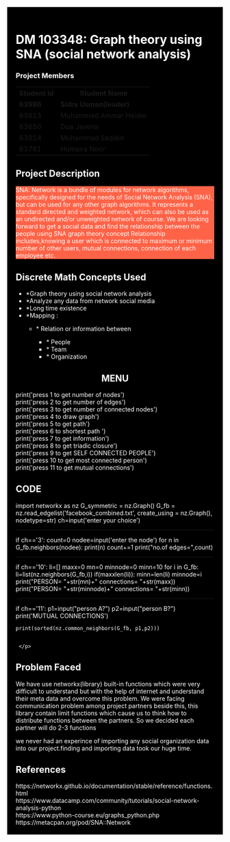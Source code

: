 <!DOCTYPE html>
<html>
<head>
</head>
<body>
     <div style="background-color:black;color:white;padding:20px;">
          <h1> DM 103348: Graph theory using SNA (social network analysis) </h1>
     <h3> Project Members </h3>
          <table style="width:100%">
  <tr>
    <th>Student Id</th>
    <th>Student Name</th> 
  </tr>
  <tr>
       <td><b>63986</b></td>
       <td><b>Sidra Usman(leader)</b></td>
  </tr>
  <tr>
    <td>63813</td>
    <td>Muhammad Ammar Haider</td>
  </tr>
  <tr>
    <td>63650</td>
    <td>Dua Javeria</td>
  </tr>
  <tr>
    <td>63814</td>
    <td>Muhammad Saqlain</td>
  </tr>
  <tr>
    <td>63761</td>
    <td>Humaira Noor</td>
  </tr>
            
</table>

<h2> Project Description </h2>
<p style="background-color:Tomato;"> SNA: Network is a bundle of modules for network algorithms, specifically designed for the needs of Social Network Analysis (SNA), but can be used for any other graph algorithms. It represents a standard directed and weighted network, which can also be used as an undirected and/or unweighted network of course.
We are looking forward to get a social data and find the relationship between the people using SNA graph theory concept 
Relationship includes,knowing a user which is connected to maximum or minimum number of other users, mutual connections, connection of each employee etc.
</p>

<h2>Discrete Math Concepts Used </h2>
<ul>
     <li>*Graph theory using social network analysis</li>
     <li>*Analyze any data from network social media</li>
     <li>*Long time existence</li>
     <li>*Mapping :</li>
     <ul>
          <li> * Relation or information between</li>
          <ul>
               <li>* People</li>
               <li>* Team </li>
               <li>* Organization</li>
          </ul>
     </ul>
</ul>

 <div>
    </p>
     <center><h2>MENU</h2></center>
     <p>
          print('press 1 to get number of nodes')<br>
          print('press 2 to get number of edges')<br>
          print('press 3 to get number of connected nodes')<br>
          print('press 4 to draw graph')<br>
          print('press 5 to get  path')<br>
          print('press 6 to shortest path ')<br>
          print('press 7 to get information')<br>
          print('press 8 to get triadic closure')<br>
          print('press 9 to get SELF CONNECTED PEOPLE')<br>
          print('press 10 to get most connected person')<br>
          print('press 11 to get mutual connections')
     </p>
         
</div>
<h2>CODE</h2>
<div>
     <p>
          import networkx as nz
          G_symmetric = nz.Graph()
          G_fb = nz.read_edgelist('facebook_combined.txt', create_using = nz.Graph(), nodetype=str)
          ch=input('enter your choice')
          <hr>
          if ch=='3':
          count=0
          nodee=input('enter the node')
          for n in G_fb.neighbors(nodee):
            print(n)
            count+=1
          print("no.of edges=",count)
          <hr>
     if ch=='10': 
    li=[]
    maxx=0
    mn=0
    minnode=0
    minn=10
    for i in G_fb:
        li=list(nz.neighbors(G_fb,i))
        if(maxx<len(li)):
            maxx=len(li)
            mn=i
        if(minn>len(li)):
            minn=len(li)
            minnode=i
    print("PERSON= "+str(mn)+"  connections= "+str(maxx))
    print("PERSON= "+str(minnode)+"  connections= "+str(minn))
     <hr>
     if ch=='11':
    p1=input("person A?")
    p2=input("person B?")
    print('MUTUAL CONNECTIONS')
  
    
    print(sorted(nz.common_neighbors(G_fb, p1,p2)))
   
          
     </p>
 </div>
<h2> Problem Faced </h2>
<p>We have use networkx(library) built-in functions which were very difficult to understand but with the help of internet and understand their meta data and overcome this problem. We were facing communication problem among project partners beside this, this library contain limit functions which cause us to think how to distribute functions between the partners. So we decided each partner will do 2-3 functions
  

we never had an experince of importing any social organization data into our project.finding and importing data took our huge time. 
</p>
<h2> References </h2>
https://networkx.github.io/documentation/stable/reference/functions.html<br>
https://www.datacamp.com/community/tutorials/social-network-analysis-python<br>
https://www.python-course.eu/graphs_python.php<br>
https://metacpan.org/pod/SNA::Network

</div>

</body>
</html>
